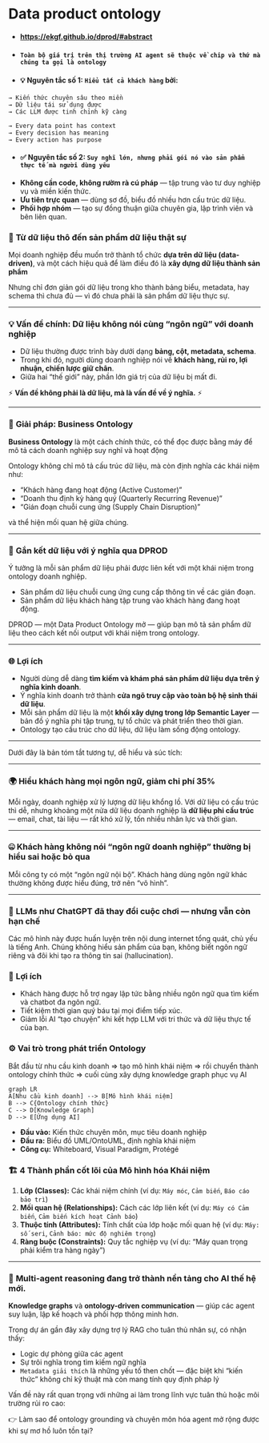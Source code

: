 # Data product ontology
- #### https://ekgf.github.io/dprod/#abstract
- #### `Toàn bộ giá trị trên thị trường AI agent sẽ thuộc về chip và thứ mà chúng ta gọi là ontology`
- #### 💡 Nguyên tắc số 1: `Hiểu tất cả khách hàng` bởi:
```
→ Kiến thức chuyên sâu theo miền
→ Dữ liệu tái sử dụng được
→ Các LLM được tinh chỉnh kỹ càng

→ Every data point has context
→ Every decision has meaning
→ Every action has purpose
```
- #### ✅ Nguyên tắc số 2: `Suy nghĩ lớn, nhưng phải gói nó vào sản phẩm thực tế mà người dùng yêu`

* **Không cần code, không rườm rà cú pháp** — tập trung vào tư duy nghiệp vụ và miền kiến thức.
* **Ưu tiên trực quan** — dùng sơ đồ, biểu đồ nhiều hơn cấu trúc dữ liệu.
* **Phối hợp nhóm** — tạo sự đồng thuận giữa chuyên gia, lập trình viên và bên liên quan.

### 🚀 **Từ dữ liệu thô đến sản phẩm dữ liệu thật sự**

Mọi doanh nghiệp đều muốn trở thành tổ chức **dựa trên dữ liệu (data-driven)**, và một cách hiệu quả để làm điều đó là **xây dựng dữ liệu thành sản phẩm**

Nhưng chỉ đơn giản gói dữ liệu trong kho thành bảng biểu, metadata, hay schema thì chưa đủ — vì đó chưa phải là sản phẩm dữ liệu thực sự.

---

### 💡 **Vấn đề chính: Dữ liệu không nói cùng “ngôn ngữ” với doanh nghiệp**

* Dữ liệu thường được trình bày dưới dạng **bảng, cột, metadata, schema**.
* Trong khi đó, người dùng doanh nghiệp nói về **khách hàng, rủi ro, lợi nhuận, chiến lược giữ chân**.
* Giữa hai “thế giới” này, phần lớn giá trị của dữ liệu bị mất đi.

⚡ **Vấn đề không phải là dữ liệu, mà là vấn đề về ý nghĩa.** ⚡

---

### 🧩 **Giải pháp: Business Ontology**

**Business Ontology** là một cách chính thức, có thể đọc được bằng máy để mô tả cách doanh nghiệp suy nghĩ và hoạt động

Ontology không chỉ mô tả cấu trúc dữ liệu, mà còn định nghĩa các khái niệm như:

* “Khách hàng đang hoạt động (Active Customer)”
* “Doanh thu định kỳ hàng quý (Quarterly Recurring Revenue)”
* “Gián đoạn chuỗi cung ứng (Supply Chain Disruption)”

và thể hiện mối quan hệ giữa chúng.

---

### 🔗 **Gắn kết dữ liệu với ý nghĩa qua DPROD**

Ý tưởng là mỗi sản phẩm dữ liệu phải được liên kết với một khái niệm trong ontology doanh nghiệp.

* Sản phẩm dữ liệu chuỗi cung ứng cung cấp thông tin về các gián đoạn.
* Sản phẩm dữ liệu khách hàng tập trung vào khách hàng đang hoạt động.

DPROD — một Data Product Ontology mở — giúp bạn mô tả sản phẩm dữ liệu theo cách kết nối output với khái niệm trong ontology.

---

### 🌐 **Lợi ích**

* Người dùng dễ dàng **tìm kiếm và khám phá sản phẩm dữ liệu dựa trên ý nghĩa kinh doanh**.
* Ý nghĩa kinh doanh trở thành **cửa ngõ truy cập vào toàn bộ hệ sinh thái dữ liệu**.
* Mỗi sản phẩm dữ liệu là một **khối xây dựng trong lớp Semantic Layer** — bản đồ ý nghĩa phi tập trung, tự tổ chức và phát triển theo thời gian.
* Ontology tạo cấu trúc cho dữ liệu, dữ liệu làm sống động ontology.

---

Dưới đây là bản tóm tắt tương tự, dễ hiểu và súc tích:

---

### 🌍 **Hiểu khách hàng mọi ngôn ngữ, giảm chi phí 35%**

Mỗi ngày, doanh nghiệp xử lý lượng dữ liệu khổng lồ. Với dữ liệu có cấu trúc thì dễ, nhưng khoảng một nửa dữ liệu doanh nghiệp là **dữ liệu phi cấu trúc** — email, chat, tài liệu — rất khó xử lý, tốn nhiều nhân lực và thời gian.

---

### 🤐 **Khách hàng không nói “ngôn ngữ doanh nghiệp” thường bị hiểu sai hoặc bỏ qua**

Mỗi công ty có một “ngôn ngữ nội bộ”. Khách hàng dùng ngôn ngữ khác thường không được hiểu đúng, trở nên “vô hình”.

---

### 🤖 **LLMs như ChatGPT đã thay đổi cuộc chơi — nhưng vẫn còn hạn chế**

Các mô hình này được huấn luyện trên nội dung internet tổng quát, chủ yếu là tiếng Anh. Chúng không hiểu sản phẩm của bạn, không biết ngôn ngữ riêng và đôi khi tạo ra thông tin sai (hallucination).

### 🚀 **Lợi ích**

* Khách hàng được hỗ trợ ngay lập tức bằng nhiều ngôn ngữ qua tìm kiếm và chatbot đa ngôn ngữ.
* Tiết kiệm thời gian quý báu tại mọi điểm tiếp xúc.
* Giảm lỗi AI “tạo chuyện” khi kết hợp LLM với tri thức và dữ liệu thực tế của bạn.

### ⚙️ **Vai trò trong phát triển Ontology**

Bắt đầu từ nhu cầu kinh doanh => tạo mô hình khái niệm => rồi chuyển thành ontology chính thức => cuối cùng xây dựng knowledge graph phục vụ AI

```mermaid
graph LR
A[Nhu cầu kinh doanh] --> B[Mô hình khái niệm]
B --> C{Ontology chính thức}
C --> D[Knowledge Graph]
D --> E[Ứng dụng AI]
```

* **Đầu vào:** Kiến thức chuyên môn, mục tiêu doanh nghiệp
* **Đầu ra:** Biểu đồ UML/OntoUML, định nghĩa khái niệm
* **Công cụ:** Whiteboard, Visual Paradigm, Protégé

### 🏗️ **4 Thành phần cốt lõi của Mô hình hóa Khái niệm**

1. **Lớp (Classes):** Các khái niệm chính (ví dụ: `Máy móc`, `Cảm biến`, `Báo cáo bảo trì`)
2. **Mối quan hệ (Relationships):** Cách các lớp liên kết (ví dụ: `Máy có Cảm biến`, `Cảm biến kích hoạt Cảnh báo`)
3. **Thuộc tính (Attributes):** Tính chất của lớp hoặc mối quan hệ (ví dụ: `Máy: số seri`, `Cảnh báo: mức độ nghiêm trọng`)
4. **Ràng buộc (Constraints):** Quy tắc nghiệp vụ (ví dụ: “Máy quan trọng phải kiểm tra hàng ngày”)

---

### 🚀 **Multi-agent reasoning** đang trở thành nền tảng cho AI thế hệ mới.

**Knowledge graphs** và **ontology-driven communication** — giúp các agent suy luận, lập kế hoạch và phối hợp thông minh hơn.

Trong dự án gần đây xây dựng trợ lý RAG cho tuân thủ nhân sự, có nhận thấy:

* Logic dự phòng giữa các agent
* Sự trôi nghĩa trong tìm kiếm ngữ nghĩa
* `Metadata giải thích` là những yếu tố then chốt — đặc biệt khi “kiến thức” không chỉ kỹ thuật mà còn mang tính quy định pháp lý

Vấn đề này rất quan trọng với những ai làm trong lĩnh vực tuân thủ hoặc môi trường rủi ro cao:

👉 Làm sao để ontology grounding và chuyên môn hóa agent mở rộng được khi sự mơ hồ luôn tồn tại?
